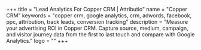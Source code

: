 +++
title = "Lead Analytics For Copper CRM | Attributio"
name = "Copper CRM"
keywords = "copper crm, google analytics, crm, adwords, facebook, ppc, attribution, track leads, conversion tracking"
description = "Measure your advertising ROI in Copper CRM. Capture source, medium, campaign, and visitor journey data from the first to last touch and compare with Google Analytics."
logo = ""
+++

